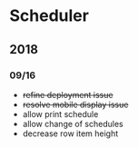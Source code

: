 # Scheduler

## 2018

### 09/16

- ~~refine deployment issue~~
- ~~resolve mobile display issue~~
- allow print schedule
- allow change of schedules
- decrease row item height